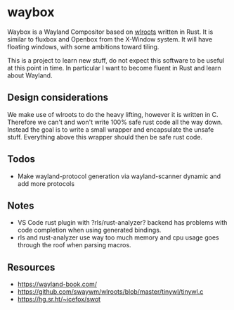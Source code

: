 # waybox

Waybox is a Wayland Compositor based on [wlroots](https://github.com/swaywm/wlroots) written in Rust. It is similar to fluxbox and Openbox from the X-Window system. It will have floating windows, with some ambitions toward tiling.

This is a project to learn new stuff, do not expect this software to be useful at this point in time. In particular I want to become fluent in Rust and learn about Wayland.

## Design considerations

We make use of wlroots to do the heavy lifting, however it is written in C. Therefore we can't and won't write 100% safe rust code all the way down. Instead the goal is to write a small wrapper and encapsulate the unsafe stuff. Everything above this wrapper should then be safe rust code.

## Todos

- Make wayland-protocol generation via wayland-scanner dynamic and add more protocols


## Notes

- VS Code rust plugin with ?rls/rust-analyzer? backend has problems with code completion when using generated bindings.
- rls and rust-analyzer use way too much memory and cpu usage goes through the roof when parsing macros.


## Resources

- https://wayland-book.com/
- https://github.com/swaywm/wlroots/blob/master/tinywl/tinywl.c
- https://hg.sr.ht/~icefox/swot
